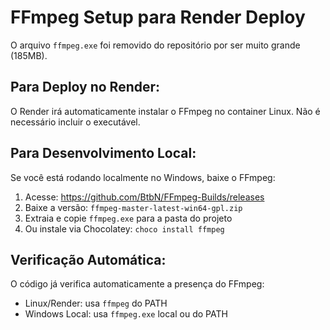 # FFmpeg Setup para Render Deploy

O arquivo `ffmpeg.exe` foi removido do repositório por ser muito grande (185MB).

## Para Deploy no Render:

O Render irá automaticamente instalar o FFmpeg no container Linux. Não é necessário incluir o executável.

## Para Desenvolvimento Local:

Se você está rodando localmente no Windows, baixe o FFmpeg:

1. Acesse: https://github.com/BtbN/FFmpeg-Builds/releases
2. Baixe a versão: `ffmpeg-master-latest-win64-gpl.zip`
3. Extraia e copie `ffmpeg.exe` para a pasta do projeto
4. Ou instale via Chocolatey: `choco install ffmpeg`

## Verificação Automática:

O código já verifica automaticamente a presença do FFmpeg:
- Linux/Render: usa `ffmpeg` do PATH
- Windows Local: usa `ffmpeg.exe` local ou do PATH
